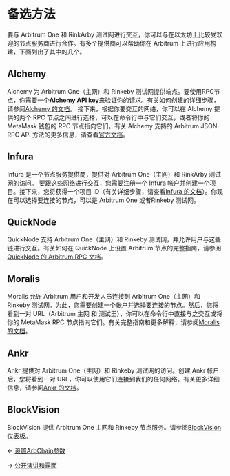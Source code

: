 # 备选方法

要与 Arbitrum One 和 RinkArby
测试网进行交互，你可以与在以太坊上比较受欢迎的节点服务商进行合作。有多个提供商可以帮助你在
Arbitrum 上进行应用构建，下面列出了其中的几个。

## Alchemy

Alchemy 为 Arbitrum One（主网）和 Rinkeby
测试网提供端点。要使用RPC节点，你需要一个**Alchemy API
key**来验证你的请求。有关如何创建的详细步骤，请参阅[Alchemy 的文档](https://docs.alchemy.com/alchemy/introduction/getting-started#1.create-an-alchemy-key)。
接下来，根据你要交互的网络，你可以在 Alchemy 提供的两个 RPC
节点之间进行选择，可以在命令行中与它们交互，或者将你的 MetaMask 钱包的 RPC
节点指向它们。有关 Alchemy 支持的 Arbitrum JSON-RPC API
方法的更多信息，请查看[官方文档](https://docs.alchemy.com/alchemy/apis/arbitrum)。

## Infura

Infura 是一个节点服务提供商，提供对 Arbitrum One（主网）和 RinkArby
测试网的访问。 要跟这些网络进行交互，您需要注册一个 Infura
帐户并创建一个项目。接下来，您将获得一个项目 ID（有关详细步骤，请查看[Infura
的文档](https://blog.infura.io/getting-started-with-infura-28e41844cc89/)）。你现在可以选择要连接的节点，可以是
Arbitrum One 或者Rinkeby 测试网。

## QuickNode

QuickNode 支持 Arbitrum One（主网）和 Rinkeby
测试网，并允许用户与这些链进行交互。有关如何在 QuickNode 上设置 Arbitrum 节点的完整指南，请参阅[QuickNode 的 Arbitrum RPC 文档](https://www.quicknode.com/docs/arbitrum)。

## Moralis

Moralis 允许 Arbitrum 用户和开发人员连接到 Arbitrum One（主网）和 Rinkeby
测试网。为此，您需要创建一个帐户并选择要连接的节点。然后，您将看到一对
URL（Arbitrum 主网 和 测试王），你可以在命令行中直接与之交互或将你的 MetaMask
RPC 节点指向它们。有关完整指南和更多解释，请参阅[Moralis 的文档](https://moralis.io/full-guide-how-to-connect-to-arbitrum-nodes/)。
## Ankr

Ankr 提供对 Arbitrum One（主网）和 Rinkeby 测试网的访问。创建 Ankr
帐户后，您将看到一对
URL，你可以使用它们连接到我们的任何网络。有关更多详细信息，请参阅[Ankr 的文档](https://docs.ankr.com/blockchains/arbitrum/develop-on-arbitrum)。


## BlockVision

BlockVision 提供 Arbitrum One 主网和 Rinkeby 节点服务。请参阅[BlockVision
仪表板](https://dashboard.blockvision.org/connect)。


← [设置ArbChain参数](./设置ArbChain参数.md)

→ [公开演讲和露面](../杂项/公开演讲和露面.md)